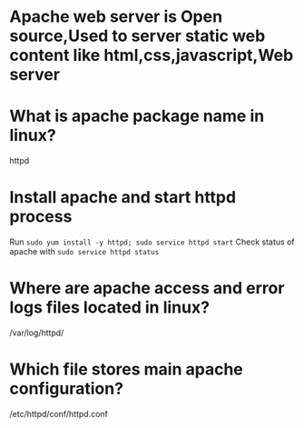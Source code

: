 # Apache web server is Open source,Used to server static web content like html,css,javascript,Web server

# What is apache package name in linux?

httpd


# Install apache and start httpd process
Run `sudo yum install -y httpd; sudo service httpd start` Check status of apache with `sudo service httpd status`


# Where are apache access and error logs files located in linux?

/var/log/httpd/

# Which file stores main apache configuration?

/etc/httpd/conf/httpd.conf

